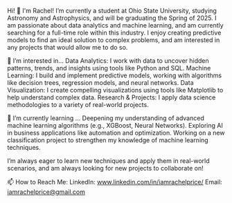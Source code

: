 Hi! 👋 I'm Rachel!
I’m currently a student at Ohio State University, studying Astronomy and Astrophysics, and will be graduating the Spring of 2025. I am passionate about data analytics and machine learning, and am 
currently searching for a full-time role within this industry. I enjoy creating predictive models to find an ideal solution to complex problems, and am interested in any projects that would allow me to do so.

👀 I’m interested in...
Data Analytics: I work with data to uncover hidden patterns, trends, and insights using tools like Python and SQL.
Machine Learning: I build and implement predictive models, working with algorithms like decision trees, regression models, and neural networks.
Data Visualization: I create compelling visualizations using tools like Matplotlib to help understand complex data.
Research & Projects: I apply data science methodologies to a variety of real-world projects.

🌱 I’m currently learning ...
Deepening my understanding of advanced machine learning algorithms (e.g., XGBoost, Neural Networks).
Exploring AI in business applications like automation and optimization.
Working on a new classification project to strengthen my knowledge of machine learning techniques.

I’m always eager to learn new techniques and apply them in real-world scenarios, and am always looking for new projects to collaborate on!

📫 How to Reach Me:
LinkedIn: www.linkedin.com/in/iamrachelprice/
Email: iamrachelprice@gmail.com
